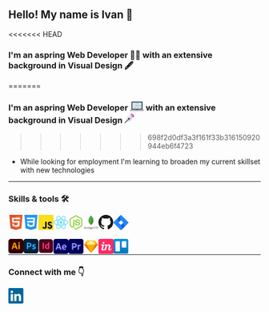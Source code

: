 ## Hello! My name is Ivan 👋

<<<<<<< HEAD
### I'm an aspring Web Developer 👨‍💻 with an extensive background in Visual Design 🖋
=======
### I'm an aspring Web Developer <img alt="laptop icon" width="28px" src="/images/laptop2.svg" /> with an extensive background in Visual Design <img alt="Pen tool" width="20px" src="/images/pen.svg" />
>>>>>>> 698f2d0df3a3f161f33b316150920944eb6f4723

- While looking for employment I'm learning to broaden my current skillset with new technologies

---

### Skills & tools 🛠

[<img align="left" alt="Skill - HTML5" width="30px" src="images/html5.svg" />][github]
[<img align="left" alt="Skill - CSS3" width="30px" src="images/css3.svg" />][github]
[<img align="left" alt="Skill - Javascript" width="30px" src="images/javascript.svg" />][github]
[<img align="left" alt="Skill - React" width="30px" src="images/react.svg" />][github]
[<img align="left" alt="Skill - NodeJs" width="30px" src="images/node-js.svg" />][github]
[<img align="left" alt="Skill - Mongo Db" width="30px" src="images/mongodb.svg" />][github]
[<img align="left" alt="Skill - Github" width="30px" src="images/github.svg" />][github]
[<img align="left" alt="Skill - Jira" width="30px" src="images/jira.svg" />][github]

<br>

<br>

[<img align="left" alt="Skill - Illustrator" width="30px" src="images/illustrator.svg" />][github]
[<img align="left" alt="Skill - Photoshop" width="30px" src="images/photoshop.svg" />][github]
[<img align="left" alt="Skill - InDesign" width="30px" src="images/indesign.svg" />][github]
[<img align="left" alt="Skill - After Effects" width="30px" src="images/aftereffects.svg" />][github]
[<img align="left" alt="Skill - Premiere Pro" width="30px" src="images/premiere.svg" />][github]
[<img align="left" alt="Skill - Sketch App" width="30px" src="images/sketch.svg" />][github]
[<img align="left" alt="Skill - Invision App" width="30px" src="images/invision.svg" />][github]
[<img align="left" alt="Skill - Trello" width="30px" src="images/trello.svg" />][github]

<br>

---

### Connect with me 👇
[<img align="left" alt="Skill - LinkedIn" width="30px" src="images/linkedin.svg" />][linkedin]



[linkedin]: https://www.linkedin.com/in/ivan-klaric/
[github]: https://github.com/ivan-user
